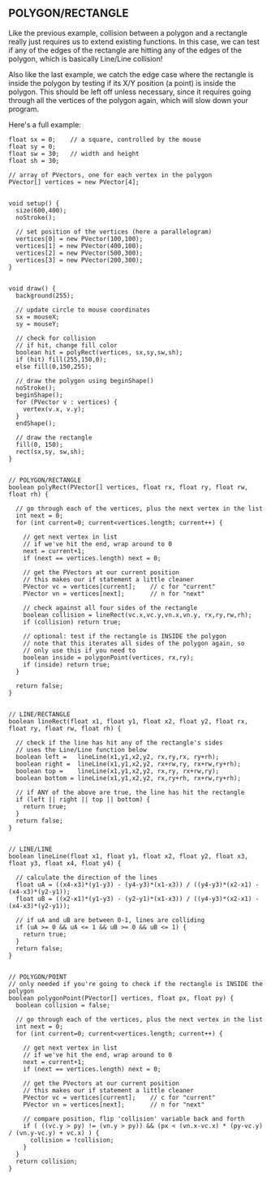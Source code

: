 ## POLYGON/RECTANGLE  
Like the previous example, collision between a polygon and a rectangle really just requires us to extend existing functions. In this case, we can test if any of the edges of the rectangle are hitting any of the edges of the polygon, which is basically Line/Line collision!

Also like the last example, we catch the edge case where the rectangle is inside the polygon by testing if its X/Y position (a point) is inside the polygon. This should be left off unless necessary, since it requires going through all the vertices of the polygon again, which will slow down your program.

Here's a full example:

	float sx = 0;    // a square, controlled by the mouse
	float sy = 0;
	float sw = 30;   // width and height
	float sh = 30;

	// array of PVectors, one for each vertex in the polygon
	PVector[] vertices = new PVector[4];


	void setup() {
	  size(600,400);
	  noStroke();
	  
	  // set position of the vertices (here a parallelogram)
	  vertices[0] = new PVector(100,100);
	  vertices[1] = new PVector(400,100);
	  vertices[2] = new PVector(500,300);
	  vertices[3] = new PVector(200,300);
	}


	void draw() {
	  background(255);
	  
	  // update circle to mouse coordinates
	  sx = mouseX;
	  sy = mouseY;
	  
	  // check for collision
	  // if hit, change fill color
	  boolean hit = polyRect(vertices, sx,sy,sw,sh);
	  if (hit) fill(255,150,0);
	  else fill(0,150,255);
	  
	  // draw the polygon using beginShape()
	  noStroke();
	  beginShape();
	  for (PVector v : vertices) {
	    vertex(v.x, v.y);
	  }
	  endShape();
	  
	  // draw the rectangle
	  fill(0, 150);
	  rect(sx,sy, sw,sh);
	}


	// POLYGON/RECTANGLE
	boolean polyRect(PVector[] vertices, float rx, float ry, float rw, float rh) {
	  
	  // go through each of the vertices, plus the next vertex in the list
	  int next = 0;
	  for (int current=0; current<vertices.length; current++) {
	    
	    // get next vertex in list
	    // if we've hit the end, wrap around to 0
	    next = current+1;
	    if (next == vertices.length) next = 0;
	    
	    // get the PVectors at our current position
	    // this makes our if statement a little cleaner
	    PVector vc = vertices[current];    // c for "current"
	    PVector vn = vertices[next];       // n for "next"
	    
	    // check against all four sides of the rectangle
	    boolean collision = lineRect(vc.x,vc.y,vn.x,vn.y, rx,ry,rw,rh);
	    if (collision) return true;
	    
	    // optional: test if the rectangle is INSIDE the polygon
	    // note that this iterates all sides of the polygon again, so
	    // only use this if you need to
	    boolean inside = polygonPoint(vertices, rx,ry);
	    if (inside) return true;
	  }
	  
	  return false;
	}


	// LINE/RECTANGLE
	boolean lineRect(float x1, float y1, float x2, float y2, float rx, float ry, float rw, float rh) {
	  
	  // check if the line has hit any of the rectangle's sides
	  // uses the Line/Line function below
	  boolean left =   lineLine(x1,y1,x2,y2, rx,ry,rx, ry+rh);
	  boolean right =  lineLine(x1,y1,x2,y2, rx+rw,ry, rx+rw,ry+rh);
	  boolean top =    lineLine(x1,y1,x2,y2, rx,ry, rx+rw,ry);
	  boolean bottom = lineLine(x1,y1,x2,y2, rx,ry+rh, rx+rw,ry+rh);
	  
	  // if ANY of the above are true, the line has hit the rectangle
	  if (left || right || top || bottom) {
	    return true;
	  }
	  return false;
	}


	// LINE/LINE
	boolean lineLine(float x1, float y1, float x2, float y2, float x3, float y3, float x4, float y4) {

	  // calculate the direction of the lines
	  float uA = ((x4-x3)*(y1-y3) - (y4-y3)*(x1-x3)) / ((y4-y3)*(x2-x1) - (x4-x3)*(y2-y1));
	  float uB = ((x2-x1)*(y1-y3) - (y2-y1)*(x1-x3)) / ((y4-y3)*(x2-x1) - (x4-x3)*(y2-y1));

	  // if uA and uB are between 0-1, lines are colliding
	  if (uA >= 0 && uA <= 1 && uB >= 0 && uB <= 1) {
	    return true;
	  }
	  return false;
	}


	// POLYGON/POINT
	// only needed if you're going to check if the rectangle is INSIDE the polygon
	boolean polygonPoint(PVector[] vertices, float px, float py) {
	  boolean collision = false;
	  
	  // go through each of the vertices, plus the next vertex in the list
	  int next = 0;
	  for (int current=0; current<vertices.length; current++) {
	    
	    // get next vertex in list
	    // if we've hit the end, wrap around to 0
	    next = current+1;
	    if (next == vertices.length) next = 0;
	    
	    // get the PVectors at our current position
	    // this makes our if statement a little cleaner
	    PVector vc = vertices[current];    // c for "current"
	    PVector vn = vertices[next];       // n for "next"
	    
	    // compare position, flip 'collision' variable back and forth
	    if ( ((vc.y > py) != (vn.y > py)) && (px < (vn.x-vc.x) * (py-vc.y) / (vn.y-vc.y) + vc.x) ) {
	      collision = !collision;
	    }
	  }
	  return collision;  
	}
